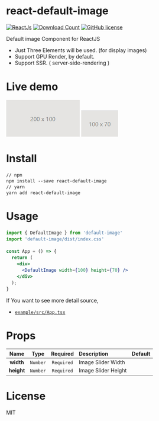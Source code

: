 # react-default-image

[![ReactJs][react-image]][react-url]
[![Download Count][download-image]][download-url]
[![GitHub license][license-image]][license-url]

[react-image]: https://img.shields.io/badge/ReactJS-%5E18.x-blue
[react-url]: https://reactjs.org
[download-image]: https://img.shields.io/npm/dm/react-simple-carousel-image-slider?label=downlaod
[download-url]: https://www.npmjs.com/package/react-default-image
[license-image]: https://img.shields.io/badge/license-MIT-blue.svg
[license-url]: https://github.com/shafayatC/react-simple-carousel-image-slider/blob/main/LICENSE

Default image Component for ReactJS<br>

- Just Three Elements will be used. (for display images)
- Support GPU Render, by default.
- Support SSR. ( server-side-rendering )
# Live demo

  ![demo gif](https://raw.githubusercontent.com/shafayatC/react-default-image/main/img/1.png)
  ![demo gif](https://raw.githubusercontent.com/shafayatC/react-default-image/main/img/2.png)

# Install

```
// npm
npm install --save react-default-image
// yarn
yarn add react-default-image
```

# Usage
```jsx
import { DefaultImage } from 'default-image'
import 'default-image/dist/index.css'

const App = () => {
  return (
    <div>
      <DefaultImage width={100} height={70} />
    </div>
  );
}
```


If You want to see more detail source,<br>

- [`example/src/App.tsx`](https://github.com/shafayatC/react-default-image/blob/main/example/src/App.js)<br>

# Props

|        Name         |    Type    |  Required  | Description                                                                                                                                                       | Default   |
| :-----------------: | :--------: | :--------: | :---------------------------------------------------------------------------------------------------------------------------------------------------------------- | :-------- |
|      **width**      |  `Number`  | `Required` | Image Slider Width                                                                                                                                                |           |
|     **height**      |  `Number`  | `Required` | Image Slider Height                                                                                                                                               |          
# License

MIT